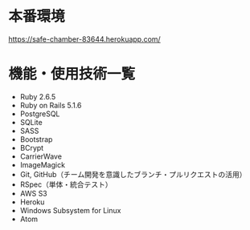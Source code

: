 # 本番環境
https://safe-chamber-83644.herokuapp.com/

# 機能・使用技術一覧
* Ruby 2.6.5
* Ruby on Rails 5.1.6
* PostgreSQL
* SQLite
* SASS
* Bootstrap
* BCrypt
* CarrierWave
* ImageMagick
* Git, GitHub（チーム開発を意識したブランチ・プルリクエストの活用）
* RSpec（単体・統合テスト）
* AWS S3
* Heroku
* Windows Subsystem for Linux
* Atom
